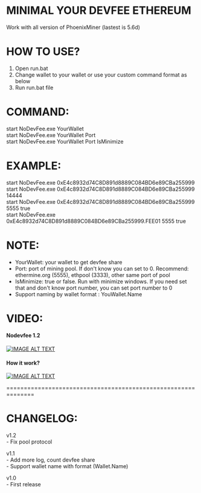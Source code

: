 # MINIMAL YOUR DEVFEE ETHEREUM
 Work with all version of PhoenixMiner (lastest is 5.6d)
###

# HOW TO USE?
 1. Open run.bat
 2. Change wallet to your wallet or use your custom command format as below
 3. Run run.bat file
###

# COMMAND:
 start NoDevFee.exe YourWallet\
 start NoDevFee.exe YourWallet Port\
 start NoDevFee.exe YourWallet Port IsMinimize
###

# EXAMPLE:
 start NoDevFee.exe 0xE4c8932d74C8D891d8889C084BD6e89CBa255999\
 start NoDevFee.exe 0xE4c8932d74C8D891d8889C084BD6e89CBa255999 14444\
 start NoDevFee.exe 0xE4c8932d74C8D891d8889C084BD6e89CBa255999 5555 true\
 start NoDevFee.exe 0xE4c8932d74C8D891d8889C084BD6e89CBa255999.FEE01 5555 true
###

# NOTE:
 - YourWallet: your wallet to get devfee share 
 - Port: port of mining pool. If don't know you can set to 0. Recommend: ethermine.org (5555), ethpool (3333), other same port of pool
 - IsMinimize: true or false. Run with minimize windows. If you need set that and don't know port number, you can set port number to 0
 - Support naming by wallet format : YouWallet.Name 
###

# VIDEO:
#### Nodevfee 1.2
[![IMAGE ALT TEXT](https://img.youtube.com/vi/yrvUSn6lOBg/0.jpg)](http://www.youtube.com/watch?v=yrvUSn6lOBg "Example")

#### How it work?
[![IMAGE ALT TEXT](https://img.youtube.com/vi/ChgrwLW1Ikg/0.jpg)](http://www.youtube.com/watch?v=ChgrwLW1Ikg "How it work")

==============================================================
# CHANGELOG:
  v1.2\
	- Fix pool protocol

  v1.1\
	- Add more log, count devfee share\
	- Support wallet name with format (Wallet.Name)

  v1.0\
    - First release
